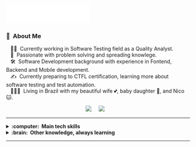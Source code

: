 <img src="images/svg/header_en.svg"></img>

###  :round_pushpin: &nbsp;About Me

&nbsp;&nbsp;&nbsp;:technologist: &nbsp;Currently working in Software Testing field as a Quality Analyst. \
&nbsp;&nbsp;&nbsp;:heartbeat: &nbsp;Passionate with problem solving and spreading knowlege.\
&nbsp;&nbsp;&nbsp;:hammer_and_wrench: &nbsp;Software Development background with experience in Fontend, Backend and Mobile development.\
&nbsp;&nbsp;&nbsp;:writing_hand: &nbsp;Currently preparing to CTFL certification, learning more about software testing and test automation.\
&nbsp;&nbsp;&nbsp;:family_man_woman_girl: &nbsp;Living in Brazil with my beautiful wife :two_hearts:, baby daughter :baby:, and Nico :cat:.

<p align="center">
  <a href="mailto:lucasm030@gmail.com?subject=Olá%20Lucas%20Araujo"><img src="https://img.shields.io/badge/gmail-%23D14836.svg?&style=for-the-badge&logo=gmail&logoColor=white" /></a>&nbsp;&nbsp;&nbsp;&nbsp;
  <a href="https://www.linkedin.com/in/lucas-araujo-06065a16b/"><img src="https://img.shields.io/badge/linkedin-%230077B5.svg?&style=for-the-badge&logo=linkedin&logoColor=white" /></a>&nbsp;&nbsp;&nbsp;&nbsp;
</p>

<hr/>

<details>
  <summary><b>:computer: &nbsp;Main tech skills</b></summary>
  <br/>

![Cucumber](https://img.shields.io/badge/CUCUMBER-007396.svg?&style=flat&logo=cucumber&logoColor=white)&nbsp;
![BDD](https://img.shields.io/badge/BDD-4479A1.svg?&style=flat&logo=bdd&logoColor=white)&nbsp;
![Cypress](https://img.shields.io/badge/CYPRESS-%23121011.svg?&style=flat&logo=cypress&logoColor=white)&nbsp;
![AWS](https://img.shields.io/badge/AWS-232F3E.svg?&style=flat&logo=amazon-aws&logoColor=white)&nbsp;
![Jmeter](https://img.shields.io/badge/JMETER-C71A36.svg?&style=flat&logo=jmeter&logoColor=white)&nbsp;
![Jira](https://img.shields.io/badge/JIRA-%23316192.svg?&style=flat&logo=jira&logoColor=white)&nbsp;
![X-ray](https://img.shields.io/badge/XRAY-%23316192.svg?&style=flat&logo=xray&logoColor=white)&nbsp;\
![HTML5](https://img.shields.io/badge/HTML5-E34F26.svg?&style=flat&logo=html5&logoColor=white)&nbsp;
![CSS3](https://img.shields.io/badge/CSS3-%231572B6.svg?&style=flat&logo=css3&logoColor=white)&nbsp;
![JavaScript](https://img.shields.io/badge/JAVASCRIPT-323330.svg?&style=flat&logo=javascript&logoColor=%23F7DF1E)&nbsp;
![TypeScript](https://img.shields.io/badge/TYPESCRIPT-%23007ACC.svg?&style=flat&logo=typescript&logoColor=white)&nbsp;
![Ruby](https://img.shields.io/badge/RUBY-C71A36.svg?&style=flat&logo=ruby&logoColor=white)&nbsp;\
![MongoDB](https://img.shields.io/badge/MONGODB-47A248.svg?&style=flat&logo=mongodb&logoColor=white)&nbsp;
![DynamoDB](https://img.shields.io/badge/DYNAMODB-4479A1.svg?&style=flat&logo=dynamodb&logoColor=white)
![PostgreSQL](https://img.shields.io/badge/POSTGRESQL-%23316192.svg?&style=flat&logo=postgresql&logoColor=white)
![SQLite](https://img.shields.io/badge/SQLITE-003B57.svg?&style=flat&logo=sqlite&logoColor=white)\
![Git](https://img.shields.io/badge/GIT-%23F05033.svg?&style=flat&logo=git&logoColor=white)&nbsp;
![GitHub](https://img.shields.io/badge/GITHUB-%23121011.svg?&style=flat&logo=github&logoColor=white)&nbsp;
![VSCode](https://img.shields.io/badge/VSCODE-007ACC.svg?&style=flat&logo=visual-studio-code)&nbsp;
![SCRUM](https://img.shields.io/badge/SCRUM-6DB33F.svg?&style=flat&logo=ddd&logoColor=white)&nbsp;
</details>

<details>
  <summary><b>:brain: &nbsp;Other knowledge, always learning</b></summary>
  <br/>

![Playwright](https://img.shields.io/badge/PLAYWRIGHT-339933.svg?&style=flat&logo=playwright&logoColor=black)&nbsp;
![Selenium](https://img.shields.io/badge/SELENIUM-615e9b.svg?&style=flat&logo=selenium&logoColor=white)&nbsp;
![Mocha](https://img.shields.io/badge/MOCHA-BB987B.svg?&style=flat&logo=mocha&logoColor=white)&nbsp;\
![NodeJS](https://img.shields.io/badge/NODEJS-339933.svg?&style=flat&logo=node.js&logoColor=white)&nbsp; 
![Python](https://img.shields.io/badge/PYTHON-3776AB.svg?&style=flat&logo=python&logoColor=white)&nbsp;
![JQuery](https://img.shields.io/badge/JQUERY-0769AD.svg?&style=flat&logo=jquery&logoColor=white)&nbsp;\
![GithubActions](https://img.shields.io/badge/GITHUB%20ACTIONS-2088FF.svg?&style=flat&logo=github-actions&logoColor=white)&nbsp;
![Figma](https://img.shields.io/badge/FIGMA-00979D.svg?&style=flat&logo=figma&logoColor=white)&nbsp;
</details>

<hr/>

